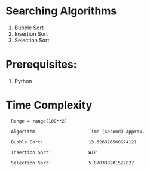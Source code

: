 # Searching Algorithms

1) Bubble Sort
2) Insertion Sort 
3) Selection Sort

# Prerequisites:
 1. Python

# Time Complexity

  ```1) First case:
    Range = range(100**2)

    Algorithm                    Time (Second) Approx.
    
    Bubble Sort:                 13.626326560974121 

    Insertion Sort:              WIP

    Selection Sort:              5.870338201522827
